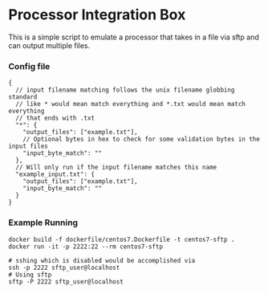 # Processor Integration Box

This is a simple script to emulate a processor that takes in a file via sftp and can output multiple files.

### Config file
```json5
{
  // input filename matching follows the unix filename globbing standard
  // like * would mean match everything and *.txt would mean match everything 
  // that ends with .txt
  "*": {
    "output_files": ["example.txt"],
    // Optional bytes in hex to check for some validation bytes in the input files
    "input_byte_match": ""
  },
  // Will only run if the input filename matches this name
  "example_input.txt": {
    "output_files": ["example.txt"],
    "input_byte_match": ""
  }
}
```

### Example Running
```shell
docker build -f dockerfile/centos7.Dockerfile -t centos7-sftp .
docker run -it -p 2222:22 --rm centos7-sftp

# sshing which is disabled would be accomplished via
ssh -p 2222 sftp_user@localhost
# Using sftp
sftp -P 2222 sftp_user@localhost
```